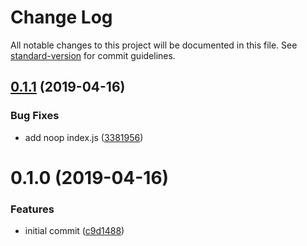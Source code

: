# Change Log

All notable changes to this project will be documented in this file. See [standard-version](https://github.com/conventional-changelog/standard-version) for commit guidelines.

<a name="0.1.1"></a>
## [0.1.1](https://github.com/angeloashmore/gatsby-plugin-quantcast-tag/compare/v0.1.0...v0.1.1) (2019-04-16)


### Bug Fixes

* add noop index.js ([3381956](https://github.com/angeloashmore/gatsby-plugin-quantcast-tag/commit/3381956))



<a name="0.1.0"></a>
# 0.1.0 (2019-04-16)


### Features

* initial commit ([c9d1488](https://github.com/angeloashmore/gatsby-plugin-quantcast-tag/commit/c9d1488))

